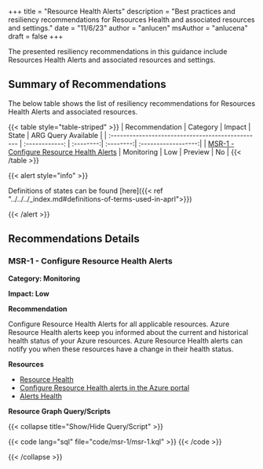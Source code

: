 +++
title = "Resource Health Alerts"
description = "Best practices and resiliency recommendations for Resources Health and associated resources and settings."
date = "11/6/23"
author = "anlucen"
msAuthor = "anlucena"
draft = false
+++

The presented resiliency recommendations in this guidance include Resources Health Alerts and associated resources and settings.

## Summary of Recommendations

The below table shows the list of resiliency recommendations for Resources Health Alerts and associated resources.

{{< table style="table-striped" >}}
| Recommendation                                    |  Category      |  Impact   |   State   | ARG Query Available |
| :------------------------------------------------ | :------------: | :--------:| :--------:| :------------------:|
| [MSR-1 - Configure Resource Health Alerts](#msr-1---configure-resource-health-alerts) | Monitoring | Low | Preview  |    No      |
{{< /table >}}

{{< alert style="info" >}}

Definitions of states can be found [here]({{< ref "../../../_index.md#definitions-of-terms-used-in-aprl">}})

{{< /alert >}}

## Recommendations Details

### MSR-1 - Configure Resource Health Alerts

**Category: Monitoring**

**Impact: Low**

**Recommendation**

Configure Resource Health Alerts for all applicable resources. Azure Resource Health alerts keep you informed about the current and historical health status of your Azure resources. Azure Resource Health alerts can notify you when these resources have a change in their health status.

**Resources**

- [Resource Health](https://learn.microsoft.com/en-us/azure/service-health/resource-health-overview)
- [Configure Resource Health alerts in the Azure portal](https://learn.microsoft.com/en-us/azure/service-health/resource-health-alert-monitor-guide#create-a-resource-health-alert-rule-in-the-azure-portal )
- [Alerts Health](https://learn.microsoft.com/en-us/azure/service-health/alerts-activity-log-service-notifications-portal)

**Resource Graph Query/Scripts**

{{< collapse title="Show/Hide Query/Script" >}}

{{< code lang="sql" file="code/msr-1/msr-1.kql" >}} {{< /code >}}

{{< /collapse >}}

<br><br>
